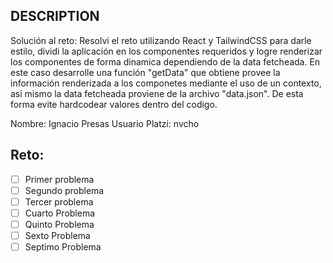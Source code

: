 ## DESCRIPTION

Solución al reto: Resolvi el reto utilizando React y TailwindCSS para darle estilo, dividi la aplicación en los componentes requeridos y logre renderizar los componentes de forma dinamica dependiendo de la data fetcheada. En este caso desarrolle una función "getData" que obtiene provee la información renderizada a los componetes mediante el uso de un contexto, asi mismo la data fetcheada proviene de la archivo "data.json". De esta forma evite hardcodear valores dentro del codigo.

Nombre: Ignacio Presas
Usuario Platzi: nvcho

## Reto:

- [ ] Primer problema
- [ ] Segundo problema
- [ ] Tercer problema
- [ ] Cuarto Problema
- [ ] Quinto Problema
- [ ] Sexto Problema
- [ ] Septimo Problema
